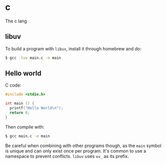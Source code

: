 # c
The c lang

## libuv
To build a program with `libuv`, install it through homebrew and do:
```sh
$ gcc -luv main.c -o main
```

## Hello world
C code:
```c
#include <stdio.h>

int main () {
  printf("Hello World\n");
  return 0;
}
```

Then compile with:
```sh
$ gcc main.c -o main
```

Be careful when combining with other programs though, as the `main` symbol  is
unique and can only exist once per program. It's common to use a namespace to
prevent conflicts. `libuv` uses `uv_` as its prefix.
